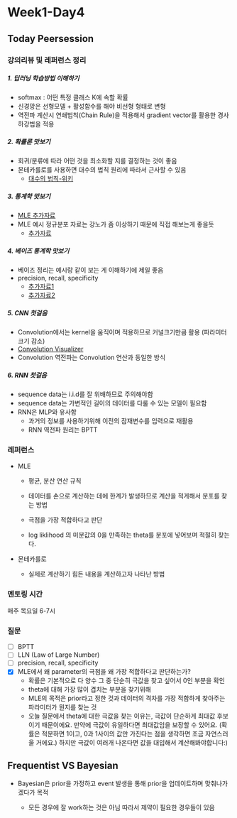 # Week1-Day4

## Today Peersession

### 강의리뷰 및 레퍼런스 정리

##### 1. 딥러닝 학습방법 이해하기

- softmax : 어떤 특정 클래스 K에 속할 확률
- 신경망은 선형모델 + 활성함수를 해야 비선형 형태로 변형
- 역전파 계산시 연쇄법칙(Chain Rule)을 적용해서 gradient vector를 활용한 경사하강법을 적용

##### 2. 확률론 맛보기

- 회귀/분류에 따라 어떤 것을 최소화할 지를 결정하는 것이 좋음
- 몬테카를로를 사용하면 대수의 법칙 원리에 따라서 근사할 수 있음
  - [대수의 법칙-위키](https://ko.wikipedia.org/wiki/큰_수의_법칙)

##### 3. 통계학 맛보기

- [MLE 추가자료](https://blog.naver.com/nilsine11202/221906921675)
- MLE 예시 정규분포 자료는 강노가 좀 이상하기 때문에 직접 해보는게 좋을듯
  - [추가자료](https://angeloyeo.github.io/2020/07/17/MLE.html#mle의-좀-더-복잡한-예시-모평균-모분산-추정)

##### 4. 베이즈 통계학 맛보기

- 베이즈 정리는 예시랑 같이 보는 게 이해하기에 제일 좋음
- precision, recall, specificity
  - [추가자료1](https://eunsukimme.github.io/ml/2019/10/21/Accuracy-Recall-Precision-F1-score/)
  - [추가자료2](https://ko.wikipedia.org/wiki/정밀도와_재현율)

##### 5. CNN 첫걸음

- Convolution에서는 kernel을 움직이며 적용하므로 커널크기만큼 활용 (파라미터 크기 감소)
- [Convolution Visualizer](https://ezyang.github.io/convolution-visualizer/)
- Convolution 역전파는 Convolution 연산과 동일한 방식

##### 6. RNN 첫걸음

- sequence data는 i.i.d를 잘 위배하므로 주의해야함
- sequence data는 가변적인 길이의 데이터를 다룰 수 있는 모델이 필요함
- RNN은 MLP와 유사함
  - 과거의 정보를 사용하기위해 이전의 잠재변수를 입력으로 재활용
  - RNN 역전파 원리는 BPTT

### 레퍼런스

- MLE

  - 평균, 분산 연산 규칙

  - 데이터를 손으로 계산하는 데에 한계가 발생하므로 계산을 적게해서 분포를 찾는 방법

  - 극점을 가장 적합하다고 판단

  - log liklihood 의 미분값의 0을 만족하는 theta를 분포에 넣어보며 적절히 찾는다.

- 몬테카를로 

  - 실제로 계산하기 힘든 내용을 계산하고자 나타난 방법

### 멘토링 시간

매주 목요일 6-7시

### 질문

- [ ] BPTT
- [ ] LLN (Law of Large Number)
- [ ] precision, recall, specificity
- [x] MLE에서 왜 parameter의 극점을 왜 가장 적합하다고 판단하는가?
  - 확률은 기본적으로 다 양수 그 중 단순히 극값을 찾고 싶어서 0인 부분을 확인
  - theta에 대해 가장 많이 겹치는 부분을 찾기위해
  - MLE의 목적은 prior라고 정한 것과 데이터의 격차를 가장 적합하게 찾아주는 파라미터가 뭔지를 찾는 것
  - 오늘 질문에서 theta에 대한 극값을 찾는 이유는, 극값이 단순하게 최대값 후보이기 때문이에요. 만약에 극값이 유일하다면 최대값임을 보장할 수 있어요. (확률은 적분하면 1이고, 0과 1사이의 값만 가진다는 점을 생각하면 조금 자연스러울 거에요.) 하지만 극값이 여러개 나온다면 값을 대입해서 계산해봐야합니다:)

## Frequentist VS Bayesian

- Bayesian은 prior을 가정하고 event 발생을 통해 prior을 업데이트하며 맞춰나가겠다가 목적

  - 모든 경우에 잘 work하는 것은 아님 따라서 제약이 필요한 경우들이 있음

  

  

  

